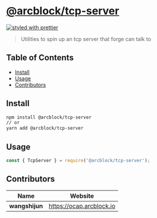 # [**@arcblock/tcp-server**](https://github.com/arcblock/forge-js)

[![styled with prettier](https://img.shields.io/badge/styled_with-prettier-ff69b4.svg)](https://github.com/prettier/prettier)

> Utilities to spin up an tcp server that forge can talk to


## Table of Contents

* [Install](#install)
* [Usage](#usage)
* [Contributors](#contributors)


## Install

```sh
npm install @arcblock/tcp-server
// or
yarn add @arcblock/tcp-server
```


## Usage

```js
const { TcpServer } = require('@arcblock/tcp-server');
```


## Contributors

| Name           | Website                    |
| -------------- | -------------------------- |
| **wangshijun** | <https://ocap.arcblock.io> |
